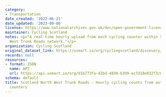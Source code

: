 ```yaml
---
category:
- Transportation
date_created: '2022-06-21'
date_updated: '2023-09-08'
license: https://www.nationalarchives.gov.uk/doc/open-government-licence/version/3/
maintainer: Cycling Scotland
notes: <p>"A real-time hourly upload from each cycling counter within Scotland's North
  West Trunk Roads network."</p>
organization: Cycling Scotland
original_dataset_link: https://usmart.io/org/cyclingscotland/discovery/discovery-view-detail/48c315c8-8aa0-41e1-b4e3-7a6a8c7a2a90
records: null
resources:
- format: JSON
  name: API
  url: https://api.usmart.io/org/d1b773fa-d2bd-4830-b399-ecfd18e832f3/8867c761-7506-41d1-8df7-d26b3f7657a5/1/urql
schema: default
title: Scotland North West Trunk Roads - Hourly cycling counts from automatic cycling
  counters
---
```

